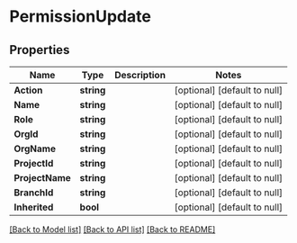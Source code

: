 # PermissionUpdate

## Properties
Name | Type | Description | Notes
------------ | ------------- | ------------- | -------------
**Action** | **string** |  | [optional] [default to null]
**Name** | **string** |  | [optional] [default to null]
**Role** | **string** |  | [optional] [default to null]
**OrgId** | **string** |  | [optional] [default to null]
**OrgName** | **string** |  | [optional] [default to null]
**ProjectId** | **string** |  | [optional] [default to null]
**ProjectName** | **string** |  | [optional] [default to null]
**BranchId** | **string** |  | [optional] [default to null]
**Inherited** | **bool** |  | [optional] [default to null]

[[Back to Model list]](../README.md#documentation-for-models) [[Back to API list]](../README.md#documentation-for-api-endpoints) [[Back to README]](../README.md)

